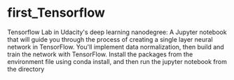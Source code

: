 # first_Tensorflow
Tensorflow Lab in Udacity's deep learning nanodegree: A Jupyter notebook that will guide you through the process of creating a single layer neural network in TensorFlow. You'll implement data normalization, then build and train the network with TensorFlow.
Install the packages from the environment file using conda install, and then run the jupyter notebook from the directory
